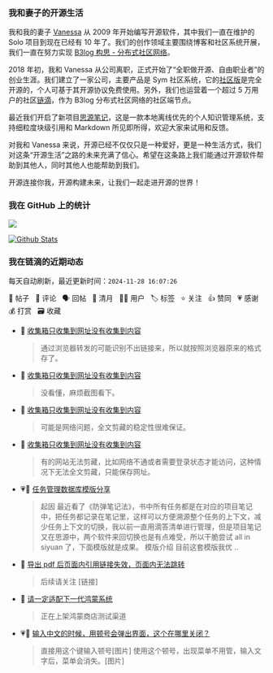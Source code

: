 ### 我和妻子的开源生活

我和我的妻子 [Vanessa](https://github.com/Vanessa219) 从 2009 年开始编写开源软件，其中我们一直在维护的 Solo 项目到现在已经有 10 年了。我们的创作领域主要围绕博客和社区系统开展，我们一直在努力实现 [B3log 构思 - 分布式社区网络](https://ld246.com/article/1546941897596)。

2018 年初，我和 Vanessa 从公司离职，正式开始了“全职做开源、自由职业者”的创业生涯。我们建立了一家公司，主要产品是 Sym 社区系统，它的[社区版](https://github.com/88250/symphony)是完全开源的，个人可基于其开源协议免费使用。另外，我们也运营着一个超过 5 万用户的社区[链滴](https://ld246.com)，作为 B3log 分布式社区网络的社区端节点。

最近我们开启了新项目[思源笔记](https://github.com/siyuan-note/siyuan)，这是一款本地离线优先的个人知识管理系统，支持细粒度块级引用和 Markdown 所见即所得，欢迎大家来试用和反馈。

对我和 Vanessa 来说，开源已经不仅仅只是一种爱好，更是一种生活方式，我们对这条“开源生活”之路的未来充满了信心。希望在这条路上我们能通过开源软件帮助到其他人，同时其他人也能帮助到我们。

开源连接你我，开源构建未来，让我们一起走进开源的世界！

### 我在 GitHub 上的统计

<a title="Hits" target="_blank" href="https://github.com/88250/88250"><img src="https://hits.b3log.org/88250/88250.svg"></a>

[![Github Stats](https://github-readme-stats.vercel.app/api?username=88250&theme=tokyonight&show_icons=true)](https://github.com/88250)

<!--events start -->

### 我在链滴的近期动态

每天自动刷新，最近更新时间：`2024-11-28 16:07:26`

📝 帖子 &nbsp; 💬 评论 &nbsp; 🗣 回帖 &nbsp; 🌙 清月 &nbsp; 👨‍💻 用户 &nbsp; 🏷️ 标签 &nbsp; ⭐️ 关注 &nbsp; 👍 赞同 &nbsp; 💗 感谢 &nbsp; 💰 打赏 &nbsp; 🗃 收藏

* 💬 [收集箱只收集到网址没有收集到内容](https://ld246.com/article/1732765275719/comment/1732770639455#comments)

  > 通过浏览器转发的可能识别不出链接来，所以就按照浏览器原来的格式存了。
* 💬 [收集箱只收集到网址没有收集到内容](https://ld246.com/article/1732765275719/comment/1732766510177#comments)

  > 没看懂，麻烦截图看下。
* 💬 [收集箱只收集到网址没有收集到内容](https://ld246.com/article/1732765275719/comment/1732765917885#comments)

  > 可能是网络问题，全文剪藏的稳定性很难保证。
* 💬 [收集箱只收集到网址没有收集到内容](https://ld246.com/article/1732765275719/comment/1732765444230#comments)

  > 有的网站无法剪藏，比如网络不通或者需要登录状态才能访问，这种情况下无法全文剪藏，只能保存网址。
* 💗📝 [任务管理数据库模版分享](https://ld246.com/article/1732722385803)

  > 起因 最近看了《防弹笔记法》，书中所有任务都是在对应的项目笔记中，把任务都记录在笔记里，这样可以方便溯源整个任务的上下文，减少任务上下文的切换，我以前一直用滴答清单进行管理，但是项目笔记又在思源中，两个软件来回切换也是有点难受，所以干脆尝试 all in siyuan 了，下面模版就是成果。 模版介绍 目前这套模版我优 ..
* 💬 [导出 pdf 后页面内引用链接失效，页面内无法跳转](https://ld246.com/article/1729305846229/comment/1732712372677#comments)

  > 后续请关注 [链接]
* 💬 [请一定适配下一代鸿蒙系统](https://ld246.com/article/1710489288148/comment/1732705726330#comments)

  > 正在上架鸿蒙商店测试渠道
* 💗💬 [输入中文的时候，用顿号会弹出界面，这个在哪里关闭？](https://ld246.com/article/1732687677149/comment/1732688732348#comments)

  > 直接用这个键输入顿号[图片] 使用这个顿号，出现菜单不用管，输入文字后，菜单会消失。[图片]


<!--events end -->
